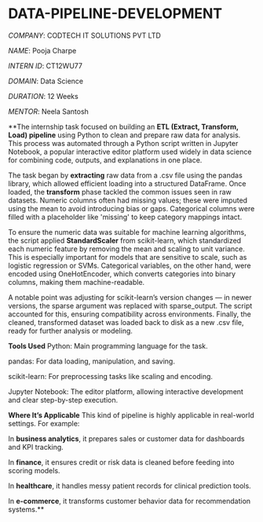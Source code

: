 # DATA-PIPELINE-DEVELOPMENT

*COMPANY*: CODTECH IT SOLUTIONS PVT LTD

*NAME*: Pooja Charpe

*INTERN ID*: CT12WU77

*DOMAIN*:  Data Science

*DURATION*: 12 Weeks

*MENTOR*: Neela Santosh

**The internship task focused on building an **ETL (Extract, Transform, Load) pipeline** using Python to clean and prepare raw data for analysis. This process was automated through a Python script written in Jupyter Notebook, a popular interactive editor platform used widely in data science for combining code, outputs, and explanations in one place.

The task began by **extracting** raw data from a .csv file using the pandas library, which allowed efficient loading into a structured DataFrame. Once loaded, the **transform** phase tackled the common issues seen in raw datasets. Numeric columns often had missing values; these were imputed using the mean to avoid introducing bias or gaps. Categorical columns were filled with a placeholder like 'missing' to keep category mappings intact.

To ensure the numeric data was suitable for machine learning algorithms, the script applied **StandardScaler** from scikit-learn, which standardized each numeric feature by removing the mean and scaling to unit variance. This is especially important for models that are sensitive to scale, such as logistic regression or SVMs. Categorical variables, on the other hand, were encoded using OneHotEncoder, which converts categories into binary columns, making them machine-readable.

A notable point was adjusting for scikit-learn’s version changes — in newer versions, the sparse argument was replaced with sparse_output. The script accounted for this, ensuring compatibility across environments. Finally, the cleaned, transformed dataset was loaded back to disk as a new .csv file, ready for further analysis or modeling.

**Tools Used**
Python: Main programming language for the task.

pandas: For data loading, manipulation, and saving.

scikit-learn: For preprocessing tasks like scaling and encoding.

Jupyter Notebook: The editor platform, allowing interactive development and clear step-by-step execution.

**Where It’s Applicable**
This kind of pipeline is highly applicable in real-world settings. For example:

In **business analytics**, it prepares sales or customer data for dashboards and KPI tracking.

In **finance**, it ensures credit or risk data is cleaned before feeding into scoring models.

In **healthcare**, it handles messy patient records for clinical prediction tools.

In **e-commerce**, it transforms customer behavior data for recommendation systems.**
